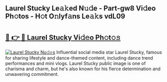 ## Laurel Stucky Le𝚊𝚔ed N𝚞𝚍e - Part-gw8 Vi𝚍eo Ph𝚘tos - H𝚘t O𝚗lyf𝚊ns Le𝚊𝚔s vdL09

# <h2><a href="http://hfetxg6.feru.top/?c=Laurel+Stucky">🔗 👉 🔴 Laurel Stucky Vi𝚍𝚎o Ph𝚘t𝚘𝚜</a></h2>

[![Laurel Stucky Nu𝚍𝚎s](https://i.imgur.com/0TWrTi3.gif)](http://hfetxg6.feru.top/?c=Laurel+Stucky)
Influential social media star Laurel Stucky, famous for sharing lifestyle and dance-themed content, including dance trend performances and mini vlogs. Laurel Stucky public image is one of charisma and charm, but he's also known for his fierce determination and unwavering commitment. 
